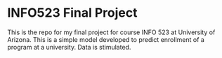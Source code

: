 # INFO523 Final Project
This is the repo for my final project for course INFO 523 at University of Arizona. This is a simple model developed to predict enrollment of a program at a university. Data is stimulated. 
